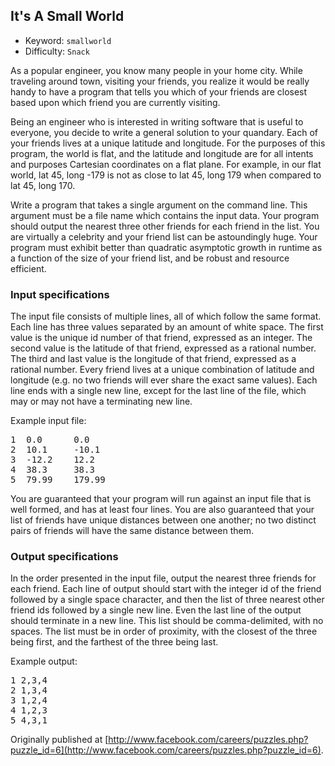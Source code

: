 ## It's A Small World

  * Keyword:     `smallworld`
  * Difficulty:  `Snack`

As a popular engineer, you know many people in your home city. While traveling around town, visiting your friends, you realize it would be really handy to have a program that tells you which of your friends are closest based upon which friend you are currently visiting.

Being an engineer who is interested in writing software that is useful to everyone, you decide to write a general solution to your quandary. Each of your friends lives at a unique latitude and longitude. For the purposes of this program, the world is flat, and the latitude and longitude are for all intents and purposes Cartesian coordinates on a flat plane. For example, in our flat world, lat 45, long -179 is not as close to lat 45, long 179 when compared to lat 45, long 170.

Write a program that takes a single argument on the command line. This argument must be a file name which contains the input data. Your program should output the nearest three other friends for each friend in the list. You are virtually a celebrity and your friend list can be astoundingly huge. Your program must exhibit better than quadratic asymptotic growth in runtime as a function of the size of your friend list, and be robust and resource efficient.

### Input specifications

The input file consists of multiple lines, all of which follow the same format. Each line has three values separated by an amount of white space. The first value is the unique id number of that friend, expressed as an integer. The second value is the latitude of that friend, expressed as a rational number. The third and last value is the longitude of that friend, expressed as a rational number. Every friend lives at a unique combination of latitude and longitude (e.g. no two friends will ever share the exact same values). Each line ends with a single new line, except for the last line of the file, which may or may not have a terminating new line.

Example input file:

<pre>
1  0.0      0.0
2  10.1     -10.1
3  -12.2    12.2
4  38.3     38.3
5  79.99    179.99
</pre>

You are guaranteed that your program will run against an input file that is well formed, and has at least four lines. You are also guaranteed that your list of friends have unique distances between one another; no two distinct pairs of friends will have the same distance between them.

### Output specifications

In the order presented in the input file, output the nearest three friends for each friend. Each line of output should start with the integer id of the friend followed by a single space character, and then the list of three nearest other friend ids followed by a single new line. Even the last line of the output should terminate in a new line. This list should be comma-delimited, with no spaces. The list must be in order of proximity, with the closest of the three being first, and the farthest of the three being last.

Example output:

<pre>
1 2,3,4
2 1,3,4
3 1,2,4
4 1,2,3
5 4,3,1
</pre>

Originally published at [http://www.facebook.com/careers/puzzles.php?puzzle_id=6](http://www.facebook.com/careers/puzzles.php?puzzle_id=6).
